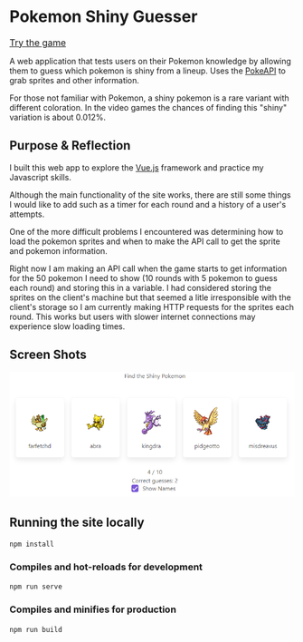 # Pokemon Shiny Guesser

[<font size="3">Try the game</font>](https://shinyguesser.com)

A web application that tests users on their Pokemon knowledge by allowing them to guess which pokemon is shiny from a lineup. Uses the [PokeAPI](https://pokeapi.co/) to grab sprites and other information.

For those not familiar with Pokemon, a shiny pokemon is a rare variant with different coloration. In the video games the chances of finding this "shiny" variation is about 0.012%.

## Purpose & Reflection

I built this web app to explore the [Vue.js](https://vuejs.org/) framework and practice my Javascript skills. 

Although the main functionality of the site works, there are still some things I would like to add such as a timer for each round and a history of a user's attempts. 

One of the more difficult problems I encountered was determining how to load the pokemon sprites and when to make the API call to get the sprite and pokemon information. 

Right now I am making an API call when the game starts to get information for the 50 pokemon I need to show (10 rounds with 5 pokemon to guess each round) and storing this in a variable. I had considered storing the sprites on the client's machine but that seemed a litle irresponsible with the client's storage so I am currently making HTTP requests for the sprites each round. This works but users with slower internet connections may experience slow loading times. 

## Screen Shots
![Screenshot of the main game screen](public/readme-img-1.png)

## Running the site locally
```
npm install
```

### Compiles and hot-reloads for development
```
npm run serve
```

### Compiles and minifies for production
```
npm run build
```
